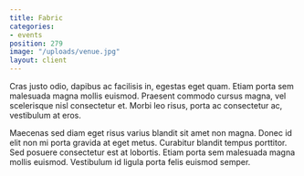 ```yaml
---
title: Fabric
categories:
- events
position: 279
image: "/uploads/venue.jpg"
layout: client
---
```


Cras justo odio, dapibus ac facilisis in, egestas eget quam. Etiam porta sem malesuada magna mollis euismod. Praesent commodo cursus magna, vel scelerisque nisl consectetur et. Morbi leo risus, porta ac consectetur ac, vestibulum at eros.

Maecenas sed diam eget risus varius blandit sit amet non magna. Donec id elit non mi porta gravida at eget metus. Curabitur blandit tempus porttitor. Sed posuere consectetur est at lobortis. Etiam porta sem malesuada magna mollis euismod. Vestibulum id ligula porta felis euismod semper.